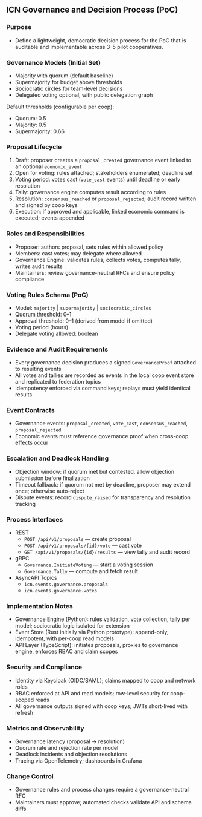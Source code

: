 ## ICN Governance and Decision Process (PoC)

### Purpose
- Define a lightweight, democratic decision process for the PoC that is auditable and implementable across 3–5 pilot cooperatives.

### Governance Models (Initial Set)
- Majority with quorum (default baseline)
- Supermajority for budget above thresholds
- Sociocratic circles for team-level decisions
- Delegated voting optional, with public delegation graph

Default thresholds (configurable per coop):
- Quorum: 0.5
- Majority: 0.5
- Supermajority: 0.66

### Proposal Lifecycle
1. Draft: proposer creates a `proposal_created` governance event linked to an optional `economic_event`
2. Open for voting: rules attached; stakeholders enumerated; deadline set
3. Voting period: votes cast (`vote_cast` events) until deadline or early resolution
4. Tally: governance engine computes result according to rules
5. Resolution: `consensus_reached` or `proposal_rejected`; audit record written and signed by coop keys
6. Execution: if approved and applicable, linked economic command is executed; events appended

### Roles and Responsibilities
- Proposer: authors proposal, sets rules within allowed policy
- Members: cast votes; may delegate where allowed
- Governance Engine: validates rules, collects votes, computes tally, writes audit results
- Maintainers: review governance-neutral RFCs and ensure policy compliance

### Voting Rules Schema (PoC)
- Model: `majority` | `supermajority` | `sociocratic_circles`
- Quorum threshold: 0–1
- Approval threshold: 0–1 (derived from model if omitted)
- Voting period (hours)
- Delegate voting allowed: boolean

### Evidence and Audit Requirements
- Every governance decision produces a signed `GovernanceProof` attached to resulting events
- All votes and tallies are recorded as events in the local coop event store and replicated to federation topics
- Idempotency enforced via command keys; replays must yield identical results

### Event Contracts
- Governance events: `proposal_created`, `vote_cast`, `consensus_reached`, `proposal_rejected`
- Economic events must reference governance proof when cross-coop effects occur

### Escalation and Deadlock Handling
- Objection window: if quorum met but contested, allow objection submission before finalization
- Timeout fallback: if quorum not met by deadline, proposer may extend once; otherwise auto-reject
- Dispute events: record `dispute_raised` for transparency and resolution tracking

### Process Interfaces
- REST
  - `POST /api/v1/proposals` — create proposal
  - `POST /api/v1/proposals/{id}/vote` — cast vote
  - `GET /api/v1/proposals/{id}/results` — view tally and audit record
- gRPC
  - `Governance.InitiateVoting` — start a voting session
  - `Governance.Tally` — compute and fetch result
- AsyncAPI Topics
  - `icn.events.governance.proposals`
  - `icn.events.governance.votes`

### Implementation Notes
- Governance Engine (Python): rules validation, vote collection, tally per model; sociocratic logic isolated for extension
- Event Store (Rust initially via Python prototype): append-only, idempotent, with per-coop read models
- API Layer (TypeScript): initiates proposals, proxies to governance engine, enforces RBAC and claim scopes

### Security and Compliance
- Identity via Keycloak (OIDC/SAML); claims mapped to coop and network roles
- RBAC enforced at API and read models; row-level security for coop-scoped reads
- All governance outputs signed with coop keys; JWTs short-lived with refresh

### Metrics and Observability
- Governance latency (proposal → resolution)
- Quorum rate and rejection rate per model
- Deadlock incidents and objection resolutions
- Tracing via OpenTelemetry; dashboards in Grafana

### Change Control
- Governance rules and process changes require a governance-neutral RFC
- Maintainers must approve; automated checks validate API and schema diffs


